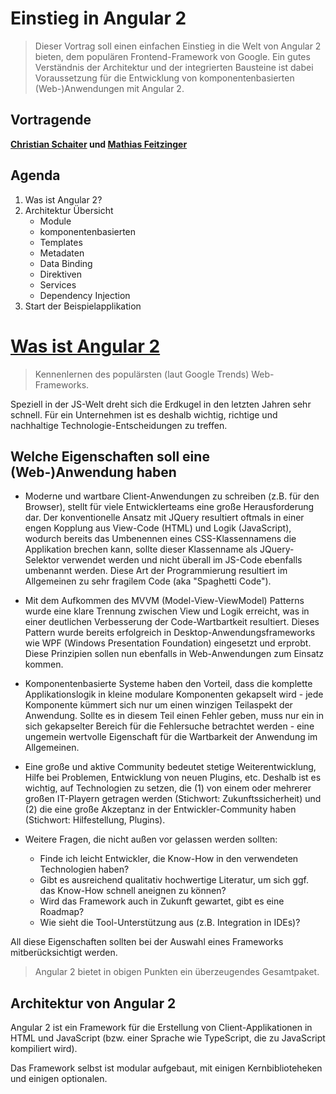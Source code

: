 Einstieg in Angular 2
===
> Dieser Vortrag soll einen einfachen Einstieg in die Welt von Angular 2 bieten, dem populären
Frontend-Framework von Google. Ein gutes Verständnis der Architektur und der integrierten Bausteine 
ist dabei Voraussetzung für die Entwicklung von komponentenbasierten (Web-)Anwendungen mit Angular 2.

## Vortragende
   
 **[Christian Schaiter](mailto:christian.schaiter@world-direct.at) und [Mathias Feitzinger](mailto:mfe@world-direct.at)**

## Agenda
1. Was ist Angular 2?
1. Architektur Übersicht
    * Module
    * komponentenbasierten
    * Templates
    * Metadaten
    * Data Binding
    * Direktiven
    * Services
    * Dependency Injection
1. Start der Beispielapplikation


# [Was ist Angular 2](https://angular.io/)

> Kennenlernen des populärsten (laut Google Trends) Web-Frameworks.

Speziell in der JS-Welt dreht sich die Erdkugel in den letzten Jahren sehr schnell. Für ein Unternehmen ist es deshalb wichtig, richtige und 
nachhaltige Technologie-Entscheidungen zu treffen. 

## Welche Eigenschaften soll eine (Web-)Anwendung haben

* Moderne und wartbare Client-Anwendungen zu schreiben (z.B. für den Browser), stellt für viele Entwicklerteams eine große Herausforderung dar.
Der konventionelle Ansatz mit JQuery resultiert oftmals in einer engen Kopplung aus View-Code (HTML) und Logik (JavaScript), wodurch bereits das
Umbenennen eines CSS-Klassennamens die Applikation brechen kann, sollte dieser Klassenname als JQuery-Selektor verwendet werden und nicht überall im JS-Code
ebenfalls umbenannt werden. Diese Art der Programmierung resultiert im Allgemeinen zu sehr fragilem Code (aka "Spaghetti Code").

* Mit dem Aufkommen des MVVM (Model-View-ViewModel) Patterns wurde eine klare Trennung zwischen View und Logik erreicht, was in einer
deutlichen Verbesserung der Code-Wartbartkeit resultiert. Dieses Pattern wurde bereits erfolgreich in Desktop-Anwendungsframeworks wie
WPF (Windows Presentation Foundation) eingesetzt und erprobt. Diese Prinzipien sollen nun ebenfalls in Web-Anwendungen zum Einsatz kommen.  

* Komponentenbasierte Systeme haben den Vorteil, dass die komplette Applikationslogik in kleine modulare Komponenten gekapselt wird - jede
Komponente kümmert sich nur um einen winzigen Teilaspekt der Anwendung. Sollte es in diesem Teil einen Fehler geben, muss nur ein in sich
gekapselter Bereich für die Fehlersuche betrachtet werden - eine ungemein wertvolle Eigenschaft für die Wartbarkeit der Anwendung im Allgemeinen.

* Eine große und aktive Community bedeutet stetige Weiterentwicklung, Hilfe bei Problemen, Entwicklung von neuen Plugins, etc. Deshalb ist es
wichtig, auf Technologien zu setzen, die (1) von einem oder mehrerer großen IT-Playern getragen werden (Stichwort: Zukunftssicherheit) und (2) die
eine große Akzeptanz in der Entwickler-Community haben (Stichwort: Hilfestellung, Plugins).

* Weitere Fragen, die nicht außen vor gelassen werden sollten: 
    * Finde ich leicht Entwickler, die Know-How in den verwendeten Technologien haben?
    * Gibt es ausreichend qualitativ hochwertige Literatur, um sich ggf. das Know-How schnell aneignen zu können?
    * Wird das Framework auch in Zukunft gewartet, gibt es eine Roadmap?
    * Wie sieht die Tool-Unterstützung aus (z.B. Integration in IDEs)? 

All diese Eigenschaften sollten bei der Auswahl eines Frameworks mitberücksichtigt werden. 

> Angular 2 bietet in obigen Punkten ein überzeugendes Gesamtpaket.  


## Architektur von Angular 2 

Angular 2 ist ein Framework für die Erstellung von Client-Applikationen in HTML und JavaScript (bzw. einer Sprache wie TypeScript, die zu JavaScript kompiliert wird).

Das Framework selbst ist modular aufgebaut, mit einigen Kernbiblioteheken und einigen optionalen.



